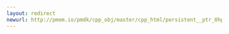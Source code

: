 ```yaml
---
layout: redirect
newurl: http://pmem.io/pmdk/cpp_obj/master/cpp_html/persistent__ptr_8hpp.html
---
```

